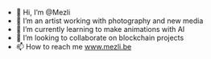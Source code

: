 - 👋 Hi, I’m @Mezli
- 👀 I’m an artist working with photography and new media
- 🌱 I’m currently learning to make animations with AI
- 💞️ I’m looking to collaborate on blockchain projects
- 📫 How to reach me www.mezli.be

<!---
Mezli/Mezli is a ✨ special ✨ repository because its `README.md` (this file) appears on your GitHub profile.
You can click the Preview link to take a look at your changes.
--->
